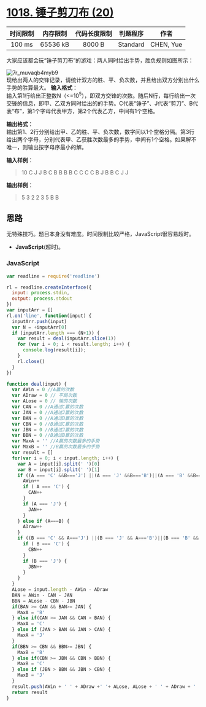 # [1018. 锤子剪刀布 (20)][title]

| 时间限制 | 内存限制 | 代码长度限制 | 判题程序 |   作者   |
|:-------:|:-------:|:----------:|:-------:|:-------:|
|  100 ms | 65536 kB|   8000 B   | Standard|CHEN, Yue|

大家应该都会玩“锤子剪刀布”的游戏：两人同时给出手势，胜负规则如图所示：<br/>

![7r_muvaqb4myb9](https://user-images.githubusercontent.com/17797768/37511733-e11962be-293a-11e8-8c29-2d11f5fd91dc.jpg)
<br>
现给出两人的交锋记录，请统计双方的胜、平、负次数，并且给出双方分别出什么手势的胜算最大。
**输入格式**：  
输入第1行给出正整数N（<=10<sup>5</sup>），即双方交锋的次数。随后N行，每行给出一次交锋的信息，即甲、乙双方同时给出的的手势。C代表“锤子”、J代表“剪刀”、B代表“布”，第1个字母代表甲方，第2个代表乙方，中间有1个空格。

**输出格式**：  
输出第1、2行分别给出甲、乙的胜、平、负次数，数字间以1个空格分隔。第3行给出两个字母，分别代表甲、乙获胜次数最多的手势，中间有1个空格。如果解不唯一，则输出按字母序最小的解。

**输入样例**：
> 10
> C J
> J B
> C B
> B B
> B C
> C C
> C B
> J B
> B C
> J J

**输出样例**：
> 5 3 2
> 2 3 5
> B B

## 思路
无特殊技巧。题目本身没有难度。时间限制比较严格，JavaScript很容易超时。


- **JavaScript**(超时)。



### JavaScript
```javascript
var readline = require('readline')

rl = readline.createInterface({
  input: process.stdin,
  output: process.stdout
})
var inputArr = []
rl.on('line', function(input) {
  inputArr.push(input)
  var N = +inputArr[0]
  if (inputArr.length === (N+1)) {
    var result = deal(inputArr.slice(1))
    for (var i = 0; i < result.length; i++) {
      console.log(result[i]);
    }
    rl.close()
  }
})

function deal(input) {
  var AWin = 0 //A赢的次数
  var ADraw = 0 // 平局次数
  var ALose = 0 // 输的次数
  var CAN = 0 //A通过C赢的次数
  var JAN = 0 //A通过J赢的次数
  var BAN = 0 //A通过B赢的次数
  var CBN = 0 //B通过C赢的次数
  var JBN = 0 //B通过J赢的次数
  var BBN = 0 //B通过B赢的次数
  var MaxA = '' //A赢的次数最多的手势
  var MaxB = '' //B赢的次数最多的手势
  var result = []
  for(var i = 0; i < input.length; i++) {
    var A = input[i].split(' ')[0]
    var B = input[i].split(' ')[1]
    if ((A === 'C' &&B==='J') ||(A === 'J' &&B==='B')||(A === 'B' &&B==='C')) {
      AWin++
      if ( A === 'C') {
        CAN++
      }
      if (A === 'J') {
        JAN++
      }
    } else if (A===B) {
      ADraw++
    }
    if ((B === 'C' && A==='J') ||(B === 'J' && A==='B')||(B === 'B' && A==='C')) {
      if ( B === 'C') {
        CBN++
      }
      if (B === 'J') {
        JBN++
      }
    }
  }
  ALose = input.length - AWin - ADraw
  BAN = AWin - CAN - JAN
  BBN = ALose - CBN - JBN
  if(BAN >= CAN && BAN>= JAN) {
    MaxA = 'B'
  } else if(CAN >= JAN && CAN > BAN) {
    MaxA = 'C'
  } else if (JAN > BAN && JAN > CAN) {
    MaxA = 'J'
  }
  if(BBN >= CBN && BBN>= JBN) {
    MaxB = 'B'
  } else if(CBN >= JBN && CBN > BBN) {
    MaxB = 'C'
  } else if (JBN > BBN && JBN > CBN) {
    MaxB = 'J'
  }
  result.push(AWin + ' ' + ADraw +' '+ ALose, ALose + ' ' + ADraw + ' ' + AWin, MaxA + ' '+ MaxB )
  return result
}
```
[title]: https://www.patest.cn/contests/pat-b-practise/1017
